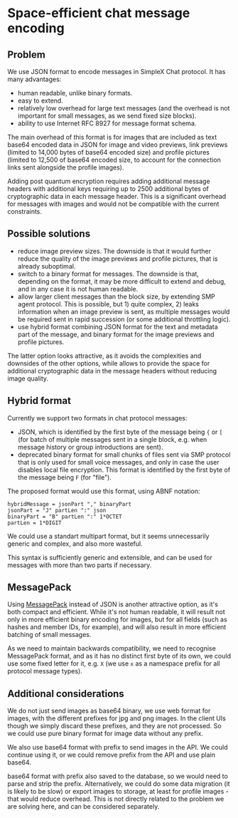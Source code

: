# Space-efficient chat message encoding

## Problem

We use JSON format to encode messages in SimpleX Chat protocol. It has many advantages:
- human readable, unlike binary formats.
- easy to extend.
- relatively low overhead for large text messages (and the overhead is not important for small messages, as we send fixed size blocks).
- ability to use Internet RFC 8927 for message format schema.

The main overhead of this format is for images that are included as text base64 encoded data in JSON for image and video previews, link previews (limited to 14,000 bytes of base64 encoded size) and profile pictures (limited to 12,500 of base64 encoded size, to account for the connection links sent alongside the profile images).

Adding post quantum encryption requires adding additional message headers with additional keys requiring up to 2500 additional bytes of cryptographic data in each message header. This is a significant overhead for messages with images and would not be compatible with the current constraints.

## Possible solutions

- reduce image preview sizes. The downside is that it would further reduce the quality of the image previews and profile pictures, that is already suboptimal.
- switch to a binary format for messages. The downside is that, depending on the format, it may be more difficult to extend and debug, and in any case it is not human readable.
- allow larger client messages than the block size, by extending SMP agent protocol. This is possible, but 1) quite complex, 2) leaks information when an image preview is sent, as multiple messages would be required sent in rapid succession (or some additional throttling logic).
- use hybrid format combining JSON format for the text and metadata part of the message, and binary format for the image previews and profile pictures.

The latter option looks attractive, as it avoids the complexities and downsides of the other options, while allows to provide the space for additional cryptographic data in the message headers without reducing image quality.

## Hybrid format

Currently we support two formats in chat protocol messages:

- JSON, which is identified by the first byte of the message being `{` or `[` (for batch of multiple messages sent in a single block, e.g. when message history or group introductions are sent).
- deprecated binary format for small chunks of files sent via SMP protocol that is only used for small voice messages, and only in case the user disables local file encryption. This format is identified by the first byte of the message being `F` (for "file").

The proposed format would use this format, using ABNF notation:

```abnf
hybridMessage = jsonPart "," binaryPart
jsonPart = "J" partLen ":" json
binaryPart = "B" partLen ":" 1*OCTET
partLen = 1*DIGIT
```

We could use a standart multipart format, but it seems unnecessarily generic and complex, and also more wasteful.

This syntax is sufficiently generic and extensible, and can be used for messages with more than two parts if necessary.

## MessagePack

Using [MessagePack](https://github.com/msgpack/msgpack/blob/master/spec.md) instead of JSON is another attractive option, as it's both compact and efficient. While it's not human readable, it will result not only in more efficient binary encoding for images, but for all fields (such as hashes and member IDs, for example), and will also result in more efficient batching of small messages.

As we need to maintain backwards compatibility, we need to recognise MessagePack format, and as it has no distinct first byte of its own, we could use some fixed letter for it, e.g. `X` (we use `x` as a namespace prefix for all protocol message types).

## Additional considerations

We do not just send images as base64 binary, we use web format for images, with the different prefixes for jpg and png images. In the client UIs though we simply discard these prefixes, and they are not processed. So we could use pure binary format for image data without any prefix.

We also use base64 format with prefix to send images in the API. We could continue using it, or we could remove prefix from the API and use plain base64.

base64 format with prefix also saved to the database, so we would need to parse and strip the prefix. Alternatively, we could do some data migration (it is likely to be slow) or export images to storage, at least for profile images - that would reduce overhead. This is not directly related to the problem we are solving here, and can be considered separately.
